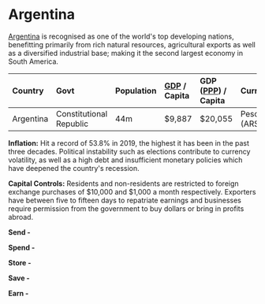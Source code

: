 # Argentina

[Argentina](https://en.wikipedia.org/wiki/Argentina) is recognised as one of the world's top developing nations, benefitting primarily from rich natural resources, agricultural exports as well as a diversified industrial base; making it the second largest economy in South America. 

| **Country** | Govt | Population | [GDP](https://en.wikipedia.org/wiki/Gross_domestic_product) / Capita | GDP \([PPP](https://en.wikipedia.org/wiki/Purchasing_power_parity)\) / Capita | Currency | Capital Controls |
| :--- | :--- | :--- | :--- | :--- | :--- | :--- |
| Argentina | Constitutional Republic  | 44m | $9,887 | $20,055 | Peso \(ARS\) | Yes |

**Inflation:** Hit a record of 53.8% in 2019, the highest it has been in the past three decades. Political instability such as elections contribute to currency volatility, as well as a high debt and insufficient monetary policies which have deepened the country's recession.

**Capital Controls:** Residents and non-residents are restricted to foreign exchange purchases of $10,000 and $1,000 a month respectively. Exporters have between five to fifteen days to repatriate earnings and businesses require permission from the government to buy dollars or bring in profits abroad. 

**Send -** 

**Spend -** 

**Store -** 

**Save -** 

**Earn -** 

